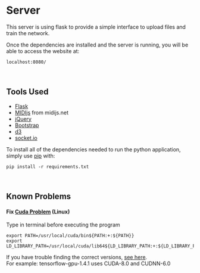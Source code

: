 # Server

This server is using flask to provide a simple interface to upload files and train the network.

Once the dependencies are installed and the server is running,
you will be able to access the website at:

```
localhost:8080/
```


<br/>

## Tools Used
- [Flask](http://flask.pocoo.org/)
- [MIDIjs](http://www.midijs.net/) from midijs.net
- [jQuery](https://github.com/jquery/jquery)
- [Bootstrap](https://github.com/twbs/bootstrap)
- [d3](https://github.com/d3/d3)
- [socket.io](https://github.com/socketio/socket.io)

To install all of the dependencies needed to run the python application,
simply use [pip](https://pypi.org/) with:

```
pip install -r requirements.txt
```


<br/>

## Known Problems

#### Fix [Cuda Problem](https://stackoverflow.com/questions/42013316/after-building-tensorflow-from-source-seeing-libcudart-so-and-libcudnn-errors) (Linux)
Type in terminal before executing the program

```
export PATH=/usr/local/cuda/bin${PATH:+:${PATH}}
export LD_LIBRARY_PATH=/usr/local/cuda/lib64${LD_LIBRARY_PATH:+:${LD_LIBRARY_PATH}}
```

If you have trouble finding the correct versions, [see here](https://stackoverflow.com/questions/48575900/how-to-install-tensorflow-gpu-with-cuda8-0).  
For example: tensorflow-gpu-1.4.1 uses CUDA-8.0 and CUDNN-6.0
